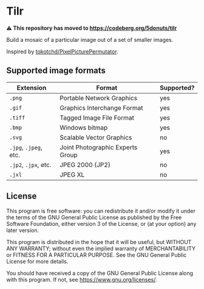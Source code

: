 # Tilr

**:warning: This repository has moved to https://codeberg.org/5donuts/tilr**

Build a mosaic of a particular image out of a set of smaller images.

Inspired by [tokotchd/PixelPicturePermutator](https://github.com/tokotchd/PixelPicturePermutator).

## Supported image formats

| Extension | Format | Supported? |
| --------- | ------ | ---------- |
| `.png` | Portable Network Graphics | yes |
| `.gif` | Graphics Interchange Format | yes |
| `.tiff` | Tagged Image File Format | yes |
| `.bmp` | Windows bitmap | yes |
| `.svg` | Scalable Vector Graphics | no |
| `.jpg`, `.jpeg`, etc. | Joint Photographic Experts Group | yes |
| `.jp2`, `.jpx`, etc. | JPEG 2000 (JP2) | no |
| `.jxl` | JPEG XL | no |

## License

This program is free software: you can redistribute it and/or modify
it under the terms of the GNU General Public License as published by
the Free Software Foundation, either version 3 of the License, or
(at your option) any later version.

This program is distributed in the hope that it will be useful,
but WITHOUT ANY WARRANTY; without even the implied warranty of
MERCHANTABILITY or FITNESS FOR A PARTICULAR PURPOSE.  See the
GNU General Public License for more details.

You should have received a copy of the GNU General Public License
along with this program.  If not, see <https://www.gnu.org/licenses/>.
